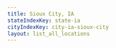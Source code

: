 ```yaml
---
title: Sioux City, IA
stateIndexKey: state-ia
cityIndexKey: city-ia-sioux-city
layout: list_all_locations
---
```

